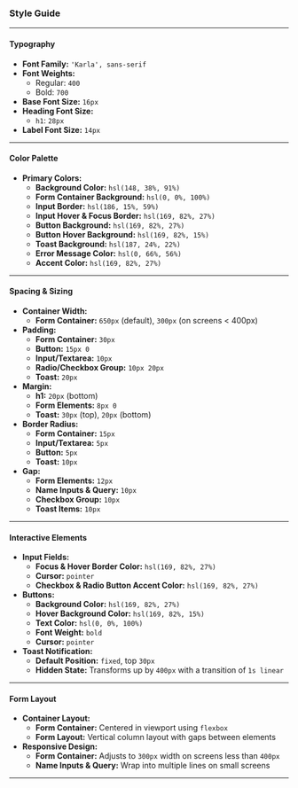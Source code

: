 ### Style Guide

---

#### **Typography**
- **Font Family:** `'Karla', sans-serif`
- **Font Weights:**
  - Regular: `400`
  - Bold: `700`
- **Base Font Size:** `16px`
- **Heading Font Size:**
  - `h1`: `28px`
- **Label Font Size:** `14px`

---

#### **Color Palette**

- **Primary Colors:**
  - **Background Color:** `hsl(148, 38%, 91%)`
  - **Form Container Background:** `hsl(0, 0%, 100%)`
  - **Input Border:** `hsl(186, 15%, 59%)`
  - **Input Hover & Focus Border:** `hsl(169, 82%, 27%)`
  - **Button Background:** `hsl(169, 82%, 27%)`
  - **Button Hover Background:** `hsl(169, 82%, 15%)`
  - **Toast Background:** `hsl(187, 24%, 22%)`
  - **Error Message Color:** `hsl(0, 66%, 56%)`
  - **Accent Color:** `hsl(169, 82%, 27%)`

---

#### **Spacing & Sizing**

- **Container Width:**
  - **Form Container:** `650px` (default), `300px` (on screens < 400px)
- **Padding:**
  - **Form Container:** `30px`
  - **Button:** `15px 0`
  - **Input/Textarea:** `10px`
  - **Radio/Checkbox Group:** `10px 20px`
  - **Toast:** `20px`
- **Margin:**
  - **h1:** `20px` (bottom)
  - **Form Elements:** `8px 0`
  - **Toast:** `30px` (top), `20px` (bottom)
- **Border Radius:**
  - **Form Container:** `15px`
  - **Input/Textarea:** `5px`
  - **Button:** `5px`
  - **Toast:** `10px`
- **Gap:**
  - **Form Elements:** `12px`
  - **Name Inputs & Query:** `10px`
  - **Checkbox Group:** `10px`
  - **Toast Items:** `10px`

---

#### **Interactive Elements**

- **Input Fields:**
  - **Focus & Hover Border Color:** `hsl(169, 82%, 27%)`
  - **Cursor:** `pointer`
  - **Checkbox & Radio Button Accent Color:** `hsl(169, 82%, 27%)`
- **Buttons:**
  - **Background Color:** `hsl(169, 82%, 27%)`
  - **Hover Background Color:** `hsl(169, 82%, 15%)`
  - **Text Color:** `hsl(0, 0%, 100%)`
  - **Font Weight:** `bold`
  - **Cursor:** `pointer`
- **Toast Notification:**
  - **Default Position:** `fixed`, top `30px`
  - **Hidden State:** Transforms up by `400px` with a transition of `1s linear`

---

#### **Form Layout**

- **Container Layout:**
  - **Form Container:** Centered in viewport using `flexbox`
  - **Form Layout:** Vertical column layout with gaps between elements
- **Responsive Design:**
  - **Form Container:** Adjusts to `300px` width on screens less than `400px`
  - **Name Inputs & Query:** Wrap into multiple lines on small screens

---